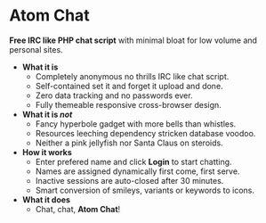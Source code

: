 # Atom Chat

**Free IRC like PHP chat script** with minimal bloat for low volume and personal sites.

- **What it is**
    - Completely anonymous no thrills IRC like chat script.
    - Self-contained set it and forget it upload and done.
    - Zero data tracking and no passwords ever.
    - Fully themeable responsive cross-browser design.
- **What it is <em>not</em>**
    - Fancy hyperbole gadget with more bells than whistles.
    - Resources leeching dependency stricken database voodoo.
    - Neither a pink jellyfish nor Santa Claus on steroids.
- **How it works**
    - Enter prefered name and click **Login** to start chatting.
    - Names are assigned dynamically first come, first serve.
    - Inactive sessions are auto-closed after 30 minutes.
    - Smart conversion of smileys, variants or keywords to icons.
- **What it does**
    - Chat, chat, **Atom Chat**!
